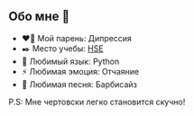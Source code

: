 ## Обо мне 👋

- ❤️‍🔥 Мой парень: Дипрессия
- ✒️ Место учебы: [HSE](https://www.hse.ru/)
- 🌱 Любимый язык: Python
- ⚡ Любимая эмоция: Отчаяние
- 🎵 Любимая песня: Барбисайз

P.S: Мне чертовски легко становится скучно!
